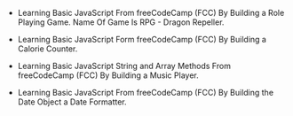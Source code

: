 - Learning Basic JavaScript From freeCodeCamp (FCC) By Building a Role Playing Game. Name Of Game Is RPG - Dragon Repeller.

- Learning Basic JavaScript Form freeCodeCamp (FCC) By Building a Calorie Counter.

- Learning Basic JavaScript String and Array Methods From freeCodeCamp (FCC) By Building a Music Player.

- Learning Basic JavaScript From freeCodeCamp (FCC) By Building the Date Object a Date Formatter.
